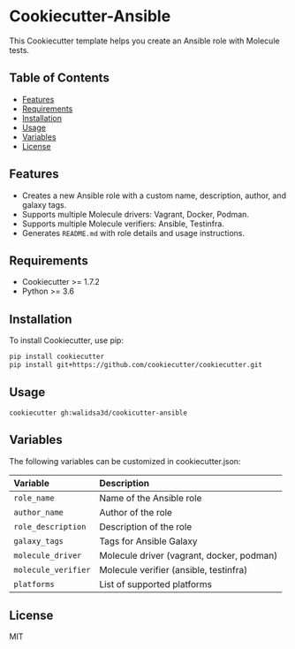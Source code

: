 # Cookiecutter-Ansible

This Cookiecutter template helps you create an Ansible role with Molecule tests.

## Table of Contents

- [Features](#features)
- [Requirements](#requirements)
- [Installation](#installation)
- [Usage](#usage)
- [Variables](#variables)
- [License](#license)

## Features

- Creates a new Ansible role with a custom name, description, author, and galaxy tags.
- Supports multiple Molecule drivers: Vagrant, Docker, Podman.
- Supports multiple Molecule verifiers: Ansible, Testinfra.
- Generates `README.md` with role details and usage instructions.

## Requirements

- Cookiecutter >= 1.7.2
- Python >= 3.6

## Installation

To install Cookiecutter, use pip:

```sh
pip install cookiecutter
pip install git+https://github.com/cookiecutter/cookiecutter.git
```
## Usage
```
cookiecutter gh:walidsa3d/cookicutter-ansible
```

## Variables
The following variables can be customized in cookiecutter.json:

| Variable | Description |
|:----------|:----------|	
`role_name` |	Name of the Ansible role
`author_name`	| Author of the role
`role_description` |	Description of the role
`galaxy_tags`	| Tags for Ansible Galaxy
`molecule_driver` | Molecule driver (vagrant, docker, podman)
`molecule_verifier` |	Molecule verifier (ansible, testinfra)
`platforms` | List of supported platforms

## License
MIT